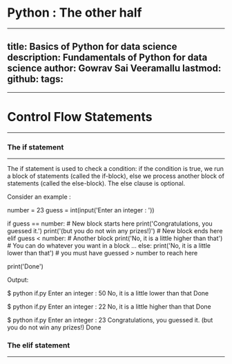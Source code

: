 # Python : The other half 

---
title: Basics of Python for data science
description: Fundamentals of Python for data science
author: Gowrav Sai Veeramallu
lastmod:
github:
tags:
  - 
---

# Control Flow Statements
---

### The if statement
---
The if statement is used to check a condition: if the condition is true, we run a block of statements (called the if-block), else we process another block of statements (called the else-block). The else clause is optional.

Consider an example : 

number = 23
guess = int(input('Enter an integer : '))

if guess == number:
    # New block starts here
    print('Congratulations, you guessed it.')
    print('(but you do not win any prizes!)')
    # New block ends here
elif guess < number:
    # Another block
    print('No, it is a little higher than that')
    # You can do whatever you want in a block ...
else:
    print('No, it is a little lower than that')
    # you must have guessed > number to reach here

print('Done')

Output:

$ python if.py
Enter an integer : 50
No, it is a little lower than that
Done

$ python if.py
Enter an integer : 22
No, it is a little higher than that
Done

$ python if.py
Enter an integer : 23
Congratulations, you guessed it.
(but you do not win any prizes!)
Done

### The elif statement
---

